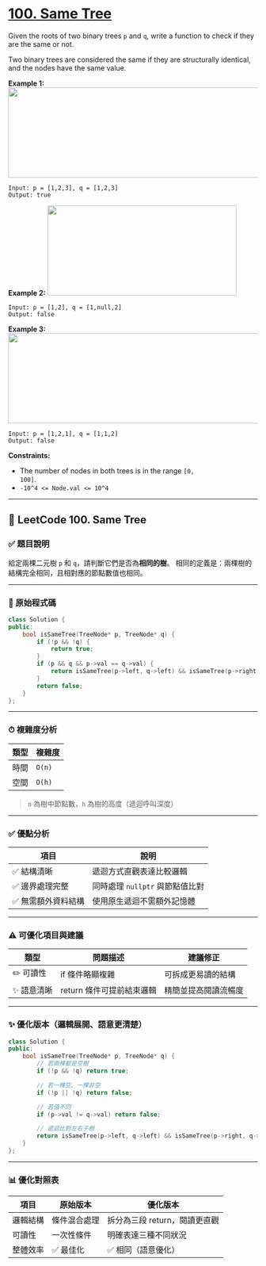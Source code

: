 # [100. Same Tree](https://leetcode.com/problems/same-tree/description/)

Given the roots of two binary trees <code>p</code> and <code>q</code>, write a function to check if they are the same or not.

Two binary trees are considered the same if they are structurally identical, and the nodes have the same value.

**Example 1:** 
<img alt="" src="https://assets.leetcode.com/uploads/2020/12/20/ex1.jpg" style="width: 622px; height: 182px;">

```
Input: p = [1,2,3], q = [1,2,3]
Output: true
```

**Example 2:** 
<img alt="" src="https://assets.leetcode.com/uploads/2020/12/20/ex2.jpg" style="width: 382px; height: 182px;">

```
Input: p = [1,2], q = [1,null,2]
Output: false
```

**Example 3:** 
<img alt="" src="https://assets.leetcode.com/uploads/2020/12/20/ex3.jpg" style="width: 622px; height: 182px;">

```
Input: p = [1,2,1], q = [1,1,2]
Output: false
```

**Constraints:** 

- The number of nodes in both trees is in the range <code>[0, 100]</code>.
- <code>-10^4 <= Node.val <= 10^4</code>

---

## 🌳 LeetCode 100. Same Tree

### ✅ 題目說明

給定兩棵二元樹 `p` 和 `q`，請判斷它們是否為**相同的樹**。
相同的定義是：兩棵樹的結構完全相同，且相對應的節點數值也相同。

---

### 📌 原始程式碼

```cpp
class Solution {
public:
    bool isSameTree(TreeNode* p, TreeNode* q) {
        if (!p && !q) {
            return true;
        }
        if (p && q && p->val == q->val) {
            return isSameTree(p->left, q->left) && isSameTree(p->right, q->right);
        }
        return false;    
    }
};
```

---

### ⏱ 複雜度分析

| 類型 | 複雜度    |
| -- | ------ |
| 時間 | `O(n)` |
| 空間 | `O(h)` |

> `n` 為樹中節點數，`h` 為樹的高度（遞迴呼叫深度）

---

### ✅ 優點分析

| 項目         | 說明                    |
| ---------- | --------------------- |
| ✅ 結構清晰     | 遞迴方式直觀表達比較邏輯          |
| ✅ 邊界處理完整   | 同時處理 `nullptr` 與節點值比對 |
| ✅ 無需額外資料結構 | 使用原生遞迴不需額外記憶體         |

---

### ⚠️ 可優化項目與建議

| 類型     | 問題描述             | 建議修正       |
| ------ | ---------------- | ---------- |
| ✏️ 可讀性 | if 條件略顯複雜        | 可拆成更易讀的結構  |
| ✨ 語意清晰 | return 條件可提前結束邏輯 | 精簡並提高閱讀流暢度 |

---

### ✨ 優化版本（邏輯展開、語意更清楚）

```cpp
class Solution {
public:
    bool isSameTree(TreeNode* p, TreeNode* q) {
        // 若兩棵都是空樹
        if (!p && !q) return true;

        // 若一棵空、一棵非空
        if (!p || !q) return false;

        // 若值不同
        if (p->val != q->val) return false;

        // 遞迴比對左右子樹
        return isSameTree(p->left, q->left) && isSameTree(p->right, q->right);
    }
};
```

---

### 📊 優化對照表

| 項目   | 原始版本   | 優化版本               |
| ---- | ------ | ------------------ |
| 邏輯結構 | 條件混合處理 | 拆分為三段 return，閱讀更直觀 |
| 可讀性  | 一次性條件  | 明確表達三種不同狀況         |
| 整體效率 | ✅ 最佳化  | ✅ 相同（語意優化）         |
